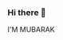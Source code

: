 ### Hi there 👋
I'M MUBARAK
<!--
**mbk97/mbk97** is a ✨ _special_ ✨ repository because its `README.md` (this file) appears on your GitHub profile.

Here are some ideas to get you started:

- 🔭 I’m currently working on ...MY PERSONAL PORFOLIO WEBSITE
- 🌱 I’m currently learning ...JQUERY
- 👯 I’m looking to collaborate on ...
- 🤔 I’m looking for help with ...FRONT END WEB DEVELOPMENT
- 💬 Ask me about ...WEB DEVELOPMENT
- 📫 How to reach me: ...TWITTER @Mbk_D_1st

- 😄 Pronouns: ...
- ⚡ Fun fact: ...
-->
